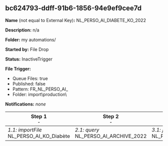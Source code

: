 ## bc624793-ddff-91b6-1856-94e9ef9cee7d

**Name** (not equal to External Key)**:** NL_PERSO_AI_DIABETE_KO_2022

**Description:** n/a

**Folder:** my automations/

**Started by:** File Drop

**Status:** InactiveTrigger

**File Trigger:**

* Queue Files: true
* Published: false
* Pattern: FR_NL_PERSO_AI_
* Folder:  import\production\

**Notifications:** _none_


| Step 1<br>_<small>-</small>_ | Step 2<br>_<small>-</small>_ | Step 3<br>_<small>-</small>_ |
| --- | --- | --- |
| _1.1: importFile_<br>NL_PERSO_AI_KO_Diabète | _2.1: query_<br>NL_PERSO_AI_ARCHIVE_2022 | _3.1: journeyEntry_<br>NL_PERSO_AI_KO_2022 |
